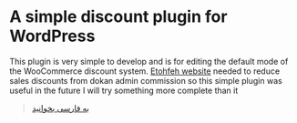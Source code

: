 # A simple discount plugin for WordPress
This plugin is very simple to develop and is for editing the default mode of the WooCommerce discount system.
[Etohfeh website](https://etohfeh.com/ "Etohfeh website") needed to reduce sales discounts from dokan admin commission so this simple plugin was useful in the future I will try something more complete than it
> [به فارسی بخوانید](./fa.md "به فارسی بخوانید")